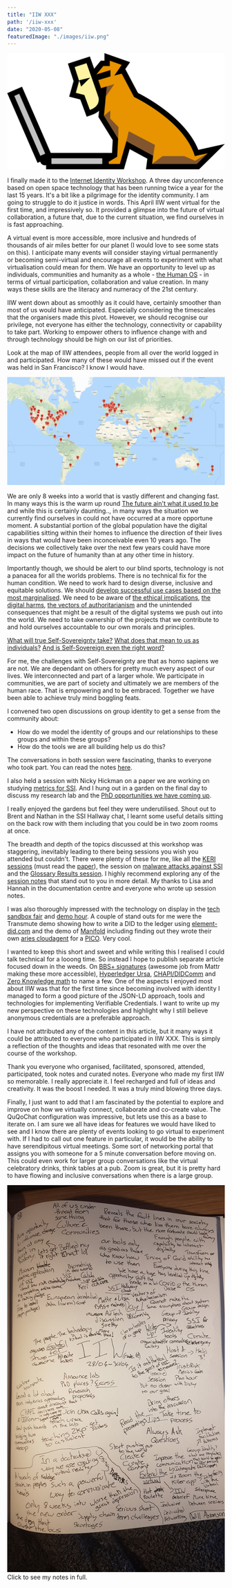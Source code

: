 ```yaml
---
title: "IIW XXX"
path: '/iiw-xxx'
date: "2020-05-08"
featuredImage: "./images/iiw.png"  
---
```

![IIW](./images/iiw.png)




I finally made it to the [Internet Identity Workshop](https://internetidentityworkshop.com/). A three day unconference based on open space technology that has been running twice a year for the last 15 years. It's a bit like a pilgrimage for the identity community. I am going to struggle to do it justice in words. This April IIW went virtual for the first time, and impressively so. It provided a glimpse into the future of virtual collaboration, a future that, due to the current situation, we find ourselves in is fast approaching.

A virtual event is more accessible, more inclusive and hundreds of thousands of air miles better for our planet (I would love to see some stats on this). I anticipate many events will consider staying virtual permanently or becoming semi-virtual and encourage all events to experiment with what virtualisation could mean for them. We have an opportunity to level up as individuals, communities and humanity as a whole - [the Human OS](https://iiw.idcommons.net/COVID_Daze/Days_-_The_HumanOS_%26_new_relationships_w/connected_systems_%26_Services) - in terms of virtual participation, collaboration and value creation. In many ways these skills are the literacy and numeracy of the 21st century.

IIW went down about as smoothly as it could have, certainly smoother than most of us would have anticipated. Especially considering the timescales that the organisers made this pivot. However, we should recognise our privilege, not everyone has either the technology, connectivity or capability to take part. Working to empower others to influence change with and through technology should be high on our list of priorities. 

Look at the map of IIW attendees, people from all over the world logged in and participated. How many of these would have missed out if the event was held in San Francisco? I know I would have.

![Participation](./images/attendee_map.png)

We are only 8 weeks into a world that is vastly different and changing fast. In many ways this is the warm up round [The future ain't what it used to be](https://iiw.idcommons.net/The_Future_ain%27t_what_it_used_to_be_%E2%80%94_How_to_approach_the_next_few_years_(COVID,_climate,_economic_depression_...)) and while this is certainly daunting.., in many ways the situation we currently find ourselves in could not have occurred at a more opportune moment. A substantial portion of the global population have the digital capabilities sitting within their homes to influence the direction of their lives in ways that would have been inconceivable even 10 years ago. The decisions we collectively take over the next few years could have more impact on the future of humanity than at any other time in history. 

Importantly though, we should be alert to our blind sports, technology is not a panacea for all the worlds problems. There is no technical fix for the human condition. We need to work hard to design diverse, inclusive and equitable solutions. We should [develop successful use cases based on the most marginalised](https://iiw.idcommons.net/Building_Technology_and_Successful_Use_Cases_based_on_the_most_marganilzed_as_the_answer_to_the_problem). We need to be aware of [the ethical implications](https://iiw.idcommons.net/SSI_and_COVID-19_health_status_certificates_-_ethics,_policy_and_next_steps), [the digital harms](https://me2balliance.groups.io/g/main/topic/digital_harms_dictionary_v1_0/69741179?p=,,,20,0,0,0::recentpostdate%2Fsticky,,,20,2,0,69741179), [the vectors of authoritarianism](https://iiw.idcommons.net/Vectors_of_Authoritarianism) and the unintended consequences that might be a result of the digital systems we push out into the world. We need to take ownership of the projects that we contribute to and hold ourselves accountable to our own morals and principles. 

[What will true Self-Sovereignty take?](https://iiw.idcommons.net/True_Self-Sovereignty:_What_Will_It_Take%3F) [What does that mean to us as individuals?](https://iiw.idcommons.net/Condensed/Repeat_Sovereignty_Principles_%2B_Practice_%3D_Opportunity) [And is Self-Sovereign even the right word?](https://iiw.idcommons.net/Must_we_call_it_%22Self-Sovereign_Identity%22%3F_(hopefully_not))

For me, the challenges with Self-Sovereignty are that as homo sapiens we are not. We are dependant on others for pretty much every aspect of our lives. We interconnected and part of a larger whole. We participate in communities, we are part of society and ultimately we are members of the human race. That is empowering and to be embraced. Together we have been able to achieve truly mind boggling feats.

I convened two open discussions on group identity to get a sense from the community about:

* How do we model the identity of groups and our relationships to these  groups and within these groups?
*  How do the tools we are all building help us do this?

The conversations in both session were fascinating, thanks to everyone who took part. You can read the notes [here](https://iiw.idcommons.net/Group_Identity_-_Open_Discussion).

I also held a session with Nicky Hickman on a paper we are working on studying [metrics for SSI](https://iiw.idcommons.net/Trust_/_Risk_Metrics_in_SSI_-_What_can_we_learn_from_technical_trust_in_order_to_inform_human_trust). And I hung out in a garden on the final day to discuss my research lab and the [PhD opportunities we have coming up](https://iiw.idcommons.net/PhD_positions_at_Identity_lab_based_in_Edinburgh_-_Come_ask_me_about_it.).

I really enjoyed the gardens but feel they were underutilised. Shout out to Brent and Nathan in the SSI Hallway chat, I learnt some useful details sitting on the back row with them including that you could be in two zoom rooms at once. 

The breadth and depth of the topics discussed at this workshop was staggering, inevitably leading to there being sessions you wish you attended but couldn't. There were plenty of these for me, like all the [KERI sessions](https://iiw.idcommons.net/%22KERI_(A)_Key_Event_Receipt_Infrastructure._A_ledger_agnostic_framework_for_decentralized_identity._KERI_unifies_many_DID_methods_types.) (must read the [paper](https://github.com/SmithSamuelM/Papers/blob/master/whitepapers/KERI_WP_2.x.web.pdf)), the session on [malware attacks against SSI](https://iiw.idcommons.net/Malware_attacks_against_SSI,_how_SSI_may_be_the_perfect_honeypot_if_you're_not_careful) and the [Glossary Results session](https://iiw.idcommons.net/index.php?title=Glossary_Results_-_Credentials,_Wallets,_Agents_Defined._%2B_Next_Steps&action=edit&redlink=1). I highly recommend exploring any of the [session notes](https://iiw.idcommons.net/IIW_30_Session_Notes) that stand out to you in more detail. My thanks to Lisa and Hannah in the documentation centre and everyone who wrote up session notes.

I was also thoroughly impressed with the technology on display in the [tech sandbox fair](https://iiw.idcommons.net/IIW_30_Identity_Tech_Sandbox_Fair) and [demo hour](https://iiw.idcommons.net/IIW_30_Demo_Hour). A couple of stand outs for me were the Transmute demo showing how to write a DID to the ledger using [element-did.com](https://element-did.com/) and the demo of [Manifold](https://manifold.picolabs.io/) including finding out they wrote their own [aries cloudagent](https://github.com/Picolab/aries-cloudagent-pico) for a [PICO](https://picolabs.atlassian.net/wiki/spaces/docs/pages/1189992/Persistent+Compute+Objects). Very cool.

I wanted to keep this short and sweet and while writing this I realised I could talk technical for a looong time. So instead I hope to publish separate article focused down in the weeds. On [BBS+ signatures](https://iiw.idcommons.net/ZKPs_for_JSON-LD_using_BBS%2B_-_Round_2) (awesome job from Mattr making these more accessible), [Hyperledger Ursa](https://github.com/hyperledger/ursa), [CHAPI/DIDComm](https://iiw.idcommons.net/101_Session:_Verifiable_Credential_Handler_(CHAPI)_and_DIDComm) and [Zero Knowledge math](https://iiw.idcommons.net/Come_teach_a_student_how_ZKP%27s_work_technically._Anybody_else_who_wants_to_know,_please_come,_and_someone_come_teach_us!) to name a few. One of the aspects I enjoyed most about IIW was that for the first time since becoming involved with identity I managed to form a good picture of the JSON-LD approach, tools and technologies for implementing Verifiable Credentials. I want to write up my new perspective on these technologies and highlight why I still believe anonymous credentials are a preferable approach.

I have not attributed any of the content in this article, but it many ways it could be attributed to everyone who participated in IIW XXX. This is simply a reflection of the thoughts and ideas that resonated with me over the course of the workshop. 

Thank you everyone who organised, facilitated, sponsored, attended, participated, took notes and curated notes. Everyone who made my first IIW so memorable. I really appreciate it. I feel recharged and full of ideas and creativity. It was the boost I needed. It was a truly mind blowing three days.

Finally, I just want to add that I am fascinated by the potential to explore and improve on how we virtually connect, collaborate and co-create value. The QuQoChat configuration was impressive, but lets use this as a base to iterate on. I am sure we all have ideas for features we would have liked to see and I know there are plenty of events looking to go virtual to experiment with. If I had to call out one feature in particular, it would be the ability to have serendipitous virtual meetings. Some sort of networking portal that assigns you with someone for a 5 minute conversation before moving on. This could even work for larger group conversations like the virtual celebratory drinks, think tables at a pub. Zoom is great, but it is pretty hard to have flowing and inclusive conversations when there is a large group. 


<div class="idea-page">
<img src="./images/iiw_notes.jpg" />
   Click to see my notes in full.
 </div>











